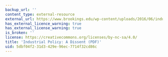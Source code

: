 ```yaml
---
backup_url: ''
content_type: external-resource
external_url: https://www.brookings.edu/wp-content/uploads/2016/06/industrial_policy_schultze.pdf
has_external_licence_warning: true
has_external_license_warning: true
is_broken: ''
license: https://creativecommons.org/licenses/by-nc-sa/4.0/
title: 'Industrial Policy: A Dissent (PDF)'
uid: 5dbf04f2-31d3-429e-96ec-7714f32cd86c
---
```

